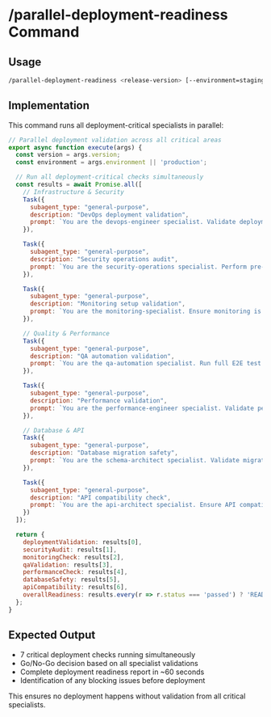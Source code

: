 # /parallel-deployment-readiness Command

## Usage
```bash
/parallel-deployment-readiness <release-version> [--environment=staging|production]
```

## Implementation
This command runs all deployment-critical specialists in parallel:

```javascript
// Parallel deployment validation across all critical areas
export async function execute(args) {
  const version = args.version;
  const environment = args.environment || 'production';

  // Run all deployment-critical checks simultaneously
  const results = await Promise.all([
    // Infrastructure & Security
    Task({
      subagent_type: "general-purpose",
      description: "DevOps deployment validation",
      prompt: `You are the devops-engineer specialist. Validate deployment readiness for ${version} to ${environment}.`
    }),

    Task({
      subagent_type: "general-purpose",
      description: "Security operations audit",
      prompt: `You are the security-operations specialist. Perform pre-deployment security audit for ${version}.`
    }),

    Task({
      subagent_type: "general-purpose",
      description: "Monitoring setup validation",
      prompt: `You are the monitoring-specialist. Ensure monitoring is ready for ${version} deployment.`
    }),

    // Quality & Performance
    Task({
      subagent_type: "general-purpose",
      description: "QA automation validation",
      prompt: `You are the qa-automation specialist. Run full E2E test suite for ${version}.`
    }),

    Task({
      subagent_type: "general-purpose",
      description: "Performance validation",
      prompt: `You are the performance-engineer specialist. Validate performance benchmarks for ${version}.`
    }),

    // Database & API
    Task({
      subagent_type: "general-purpose",
      description: "Database migration safety",
      prompt: `You are the schema-architect specialist. Validate migration safety for ${version}.`
    }),

    Task({
      subagent_type: "general-purpose",
      description: "API compatibility check",
      prompt: `You are the api-architect specialist. Ensure API compatibility for ${version}.`
    })
  ]);

  return {
    deploymentValidation: results[0],
    securityAudit: results[1],
    monitoringCheck: results[2],
    qaValidation: results[3],
    performanceCheck: results[4],
    databaseSafety: results[5],
    apiCompatibility: results[6],
    overallReadiness: results.every(r => r.status === 'passed') ? 'READY' : 'BLOCKED'
  };
}
```

## Expected Output
- 7 critical deployment checks running simultaneously
- Go/No-Go decision based on all specialist validations
- Complete deployment readiness report in ~60 seconds
- Identification of any blocking issues before deployment

This ensures no deployment happens without validation from all critical specialists.